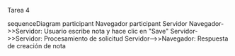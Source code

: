 Tarea 4 


sequenceDiagram
    participant  Navegador
    participant  Servidor
    Navegador->>Servidor: Usuario escribe nota y hace clic en "Save"
    Servidor->>Servidor: Procesamiento de solicitud
    Servidor-->>Navegador: Respuesta de creación de nota